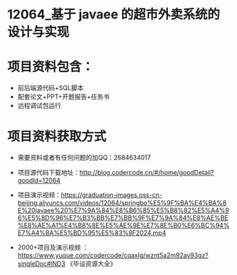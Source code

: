 
 # 12064_基于 javaee 的超市外卖系统的设计与实现
 
 # 项目资料包含：
 * 前后端源代码+SQL脚本
 * 配套论文+PPT+开题报告+任务书
 * 远程调试包运行

 # 项目资料获取方式
 * 需要资料或者有任何问题的加QQ：2684634017

 * 项目源代码下载地址：http://blog.codercode.cn/#/home/goodDetail?goodId=12064
   
 *  项目演示视频：https://graduation-images.oss-cn-beijing.aliyuncs.com/videos/12064/springbo%E5%9F%BA%E4%BA%8E%20javaee%20%E7%9A%84%E8%B6%85%E5%B8%82%E5%A4%96%E5%8D%96%E7%B3%BB%E7%BB%9F%E7%9A%84%E8%AE%BE%E8%AE%A1%E4%B8%8E%E5%AE%9E%E7%8E%B0%E6%BC%94%E7%A4%BA%E5%BD%95%E5%83%8F2024.mp4
          
 * 2000+项目及演示视频 ：https://www.yuque.com/codercode/cqaxlg/wznt5a2m92ay93gz?singleDoc#lND3 《毕设资源大全》
   
